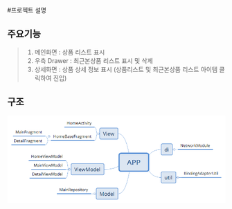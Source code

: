#프로젝트 설명
## 주요기능
>   1. 메인화면 : 상품 리스트 표시
>   2. 우측 Drawer : 최근본상품 리스트 표시 및 삭제
>   3. 상세화면 : 상품 상세 정보 표시 (상품리스트 및 최근본상품 리스트 아이템 클릭하여 진입)

## 구조
![구조](https://github.com/hyunju92/Pr20211027/blob/master/app/src/main/res/drawable/app_structure.png)